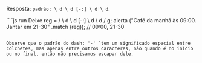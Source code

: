 Resposta: `padrão: \ d \ d [-:] \ d \ d`.

`` `js run
Deixe reg = / \ d \ d [-:] \ d \ d / g;
alerta ("Café da manhã às 09:00. Jantar em 21-30" .match (reg)); // 09:00, 21-30
```

Observe que o padrão do dash: '-' `tem um significado especial entre colchetes, mas apenas entre outros caracteres, não quando é no início ou no final, então não precisamos escapar dele.
